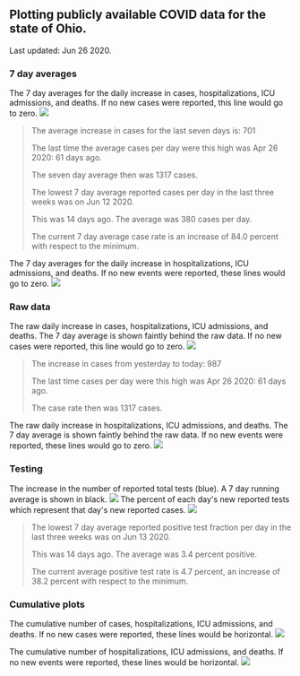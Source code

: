 ## Plotting publicly available COVID data for the state of Ohio. 

Last updated: Jun 26 2020. 

### 7 day averages
The 7 day averages for the daily increase in cases, hospitalizations, ICU admissions, and deaths. If no new cases were reported, this line would go to zero.
![](7dayaverage_cases.png)

>The average increase in cases for the last seven days is: 701 
>
>The last time the average cases per day were this high was Apr 26 2020: 61 days ago.
>
>The seven day average then was 1317 cases.
>
>
>The lowest 7 day average reported cases per day in the last three weeks was on Jun 12 2020. 
>
>This was 14 days ago. The average was 380 cases per day. 
>
>The current 7 day average case rate is an increase of 84.0 percent with respect to the minimum.

The 7 day averages for the daily increase in hospitalizations, ICU admissions, and deaths. If no new events were reported, these lines would go to zero.
![](7dayaverage_hospital.png)
### Raw data
The raw daily increase in cases, hospitalizations, ICU admissions, and deaths. The 7 day average is shown faintly behind the raw data. If no new cases were reported, this line would go to zero.
![](DailyCases.png)

>The increase in cases from yesterday to today: 987 
>
>The last time cases per day were this high was Apr 26 2020: 61 days ago. 
>
>The case rate then was 1317 cases.

The raw daily increase in hospitalizations, ICU admissions, and deaths. The 7 day average is shown faintly behind the raw data. If no new events were reported, these lines would go to zero.
![](DailyHospitalizations.png)
### Testing
The increase in the number of reported total tests (blue). A 7 day running average is shown in black.
![](DailyTests.png)
The percent of each day's new reported tests which represent that day's new reported cases.
![](percentpositive_tests.png)

>The lowest 7 day average reported positive test fraction per day in the last three weeks was on Jun 13 2020.
>
>This was 14 days ago. The average was 3.4 percent positive.
>
>The current average positive test rate is 4.7 percent, an increase of 38.2 percent with respect to the minimum.
### Cumulative plots
The cumulative number of cases, hospitalizations, ICU admissions, and deaths. If no new cases were reported, these lines would be horizontal.
![](Cases.png)

The cumulative number of hospitalizations, ICU admissions, and deaths. If no new events were reported, these lines would be horizontal.
![](Hospitalizations.png)
